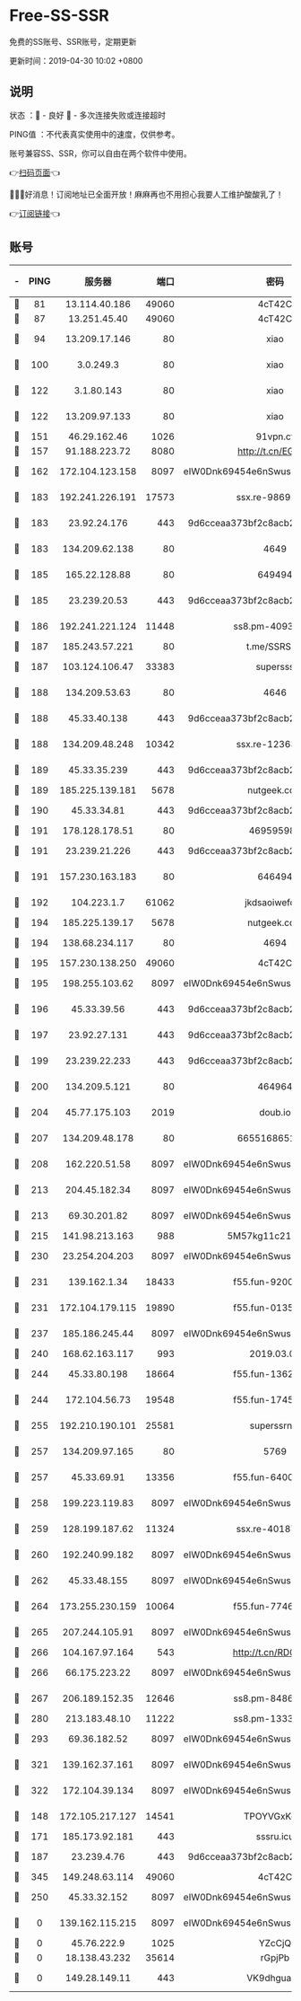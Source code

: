 # Free-SS-SSR

免费的SS账号、SSR账号，定期更新

更新时间：2019-04-30 10:02 +0800

## 说明

状态     ：🙂 - 良好 🙁 - 多次连接失败或连接超时

PING值   ：不代表真实使用中的速度，仅供参考。

账号兼容SS、SSR，你可以自由在两个软件中使用。

👉[扫码页面](https://liesauer.github.io/Free-SS-SSR/)👈

🎉🎉🎉好消息！订阅地址已全面开放！麻麻再也不用担心我要人工维护酸酸乳了！

👉[订阅链接](https://www.liesauer.net/yogurt/subscribe?ACCESS_TOKEN=DAYxR3mMaZAsaqUb)👈

## 账号

|-|PING|服务器|端口|密码|加密方式|区域|
|:----:|:----:|:-----:|-----:|:----:|:----:|:----:|
|🙂|81|13.114.40.186|49060|4cT42C|chacha20|JP|
|🙂|87|13.251.45.40|49060|4cT42C|chacha20|SG|
|🙂|94|13.209.17.146|80|xiao|aes-128-ctr|KR|
|🙂|100|3.0.249.3|80|xiao|aes-128-ctr|SG|
|🙂|122|3.1.80.143|80|xiao|aes-128-ctr|SG|
|🙂|122|13.209.97.133|80|xiao|aes-128-ctr|KR|
|🙂|151|46.29.162.46|1026|91vpn.cf|rc4-md5|RU|
|🙂|157|91.188.223.72|8080|http://t.cn/EGJIyrl|rc4-md5|RU|
|🙂|162|172.104.123.158|8097|eIW0Dnk69454e6nSwuspv9DmS201tQ0D|aes-256-cfb|JP|
|🙂|183|192.241.226.191|17573|ssx.re-98691268|aes-256-cfb|US|
|🙂|183|23.92.24.176|443|9d6cceaa373bf2c8acb22e60b6a58be6|aes-256-cfb|US|
|🙂|183|134.209.62.138|80|4649|aes-256-cfb|US|
|🙂|185|165.22.128.88|80|649494|aes-256-cfb|US|
|🙂|185|23.239.20.53|443|9d6cceaa373bf2c8acb22e60b6a58be6|aes-256-cfb|US|
|🙂|186|192.241.221.124|11448|ss8.pm-40937941|aes-256-cfb|US|
|🙂|187|185.243.57.221|80|t.me/SSRSUB|rc4-md5|US|
|🙂|187|103.124.106.47|33383|supersss|aes-256-cfb|CN|
|🙂|188|134.209.53.63|80|4646|aes-256-cfb|US|
|🙂|188|45.33.40.138|443|9d6cceaa373bf2c8acb22e60b6a58be6|aes-256-cfb|US|
|🙂|188|134.209.48.248|10342|ssx.re-12363777|aes-256-cfb|US|
|🙂|189|45.33.35.239|443|9d6cceaa373bf2c8acb22e60b6a58be6|aes-256-cfb|US|
|🙂|189|185.225.139.181|5678|nutgeek.com|rc4-md5|US|
|🙂|190|45.33.34.81|443|9d6cceaa373bf2c8acb22e60b6a58be6|aes-256-cfb|US|
|🙂|191|178.128.178.51|80|469595985|chacha20|US|
|🙂|191|23.239.21.226|443|9d6cceaa373bf2c8acb22e60b6a58be6|aes-256-cfb|US|
|🙂|191|157.230.163.183|80|646494|aes-256-cfb|US|
|🙂|192|104.223.1.7|61062|jkdsaoiwefdsa|aes-256-cfb|US|
|🙂|194|185.225.139.17|5678|nutgeek.com|rc4-md5|US|
|🙂|194|138.68.234.117|80|4694|aes-256-cfb|US|
|🙂|195|157.230.138.250|49060|4cT42C|chacha20|US|
|🙂|195|198.255.103.62|8097|eIW0Dnk69454e6nSwuspv9DmS201tQ0D|aes-256-cfb|US|
|🙂|196|45.33.39.56|443|9d6cceaa373bf2c8acb22e60b6a58be6|aes-256-cfb|US|
|🙂|197|23.92.27.131|443|9d6cceaa373bf2c8acb22e60b6a58be6|aes-256-cfb|US|
|🙂|199|23.239.22.233|443|9d6cceaa373bf2c8acb22e60b6a58be6|aes-256-cfb|US|
|🙂|200|134.209.5.121|80|464964|aes-256-cfb|US|
|🙂|204|45.77.175.103|2019|doub.io|aes-128-ctr|SG|
|🙂|207|134.209.48.178|80|6655168651651|aes-256-cfb|US|
|🙂|208|162.220.51.58|8097|eIW0Dnk69454e6nSwuspv9DmS201tQ0D|aes-256-cfb|US|
|🙂|213|204.45.182.34|8097|eIW0Dnk69454e6nSwuspv9DmS201tQ0D|aes-256-cfb|US|
|🙂|213|69.30.201.82|8097|eIW0Dnk69454e6nSwuspv9DmS201tQ0D|aes-256-cfb|US|
|🙂|215|141.98.213.163|988|5M57kg11c214qDmK|chacha20|KR|
|🙂|230|23.254.204.203|8097|eIW0Dnk69454e6nSwuspv9DmS201tQ0D|aes-256-cfb|US|
|🙂|231|139.162.1.34|18433|f55.fun-92009429|aes-256-cfb|SG|
|🙂|231|172.104.179.115|19890|f55.fun-01350442|aes-256-cfb|SG|
|🙂|237|185.186.245.44|8097|eIW0Dnk69454e6nSwuspv9DmS201tQ0D|aes-256-cfb|NL|
|🙂|240|168.62.163.117|993|2019.03.07|rc4-md5|US|
|🙂|244|45.33.80.198|18664|f55.fun-13626073|aes-256-cfb|US|
|🙂|244|172.104.56.73|19548|f55.fun-17455183|aes-256-cfb|SG|
|🙂|255|192.210.190.101|25581|superssrnet|aes-256-cfb|US|
|🙂|257|134.209.97.165|80|5769|aes-256-cfb|SG|
|🙂|257|45.33.69.91|13356|f55.fun-64002528|aes-256-cfb|US|
|🙂|258|199.223.119.83|8097|eIW0Dnk69454e6nSwuspv9DmS201tQ0D|aes-256-cfb|US|
|🙂|259|128.199.187.62|11324|ssx.re-40187774|aes-256-cfb|SG|
|🙂|260|192.240.99.182|8097|eIW0Dnk69454e6nSwuspv9DmS201tQ0D|aes-256-cfb|US|
|🙂|262|45.33.48.155|8097|eIW0Dnk69454e6nSwuspv9DmS201tQ0D|aes-256-cfb|US|
|🙂|264|173.255.230.159|10064|f55.fun-77460457|aes-256-cfb|US|
|🙂|265|207.244.105.91|8097|eIW0Dnk69454e6nSwuspv9DmS201tQ0D|aes-256-cfb|US|
|🙂|266|104.167.97.164|543|http://t.cn/RD0D7sx|rc4-md5|CA|
|🙂|266|66.175.223.22|8097|eIW0Dnk69454e6nSwuspv9DmS201tQ0D|aes-256-cfb|US|
|🙂|267|206.189.152.35|12646|ss8.pm-84869771|aes-256-cfb|SG|
|🙂|280|213.183.48.10|11222|ss8.pm-13331119|rc4-md5|RU|
|🙂|293|69.36.182.52|8097|eIW0Dnk69454e6nSwuspv9DmS201tQ0D|aes-256-cfb|US|
|🙂|321|139.162.37.161|8097|eIW0Dnk69454e6nSwuspv9DmS201tQ0D|aes-256-cfb|SG|
|🙂|322|172.104.39.134|8097|eIW0Dnk69454e6nSwuspv9DmS201tQ0D|aes-256-cfb|SG|
|🙂|148|172.105.217.127|14541|TPOYVGxKglpi|aes-256-cfb|JP|
|🙂|171|185.173.92.181|443|sssru.icu|rc4-md5|RU|
|🙂|187|23.239.4.76|443|9d6cceaa373bf2c8acb22e60b6a58be6|aes-256-cfb|US|
|🙂|345|149.248.63.114|49060|4cT42C|chacha20|CA|
|🙁|250|45.33.32.152|8097|eIW0Dnk69454e6nSwuspv9DmS201tQ0D|aes-256-cfb|US|
|🙁|0|139.162.115.215|8097|eIW0Dnk69454e6nSwuspv9DmS201tQ0D|aes-256-cfb|JP|
|🙁|0|45.76.222.9|1025|YZcCjQ|rc4-md5|JP|
|🙁|0|18.138.43.232|35614|rGpjPb|rc4-md5|SG|
|🙁|0|149.28.149.11|443|VK9dhgualsL|aes-256-cfb|SG|
